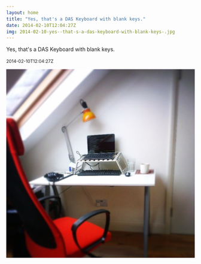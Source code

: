 ```yaml
---
layout: home
title: "Yes, that's a DAS Keyboard with blank keys."
date: 2014-02-10T12:04:27Z
img: 2014-02-10-yes--that-s-a-das-keyboard-with-blank-keys-.jpg
---
```


Yes, that's a DAS Keyboard with blank keys.

<small>2014-02-10T12:04:27Z</small>

![Yes, that's a DAS Keyboard with blank keys.](2014-02-10-yes--that-s-a-das-keyboard-with-blank-keys-.jpg)
